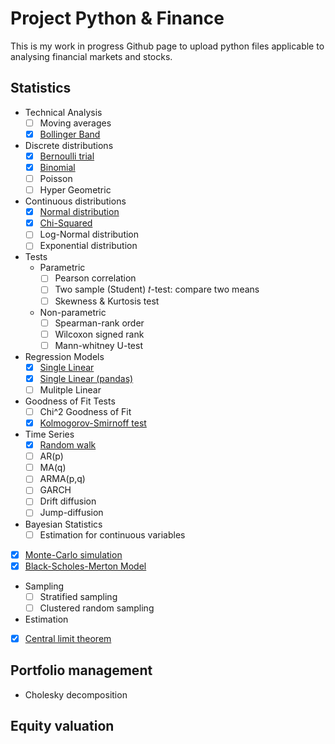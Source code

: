 # Project Python & Finance

This is my work in progress Github page to upload python files applicable to analysing financial markets and stocks.

## Statistics

- Technical Analysis
  - [ ] Moving averages
  - [X] [Bollinger Band](https://github.com/BRushmere/Finance-Models/blob/master/Bollinger_band.ipynb)
- Discrete distributions
  - [x] [Bernoulli trial](https://github.com/BRushmere/BRushmere.github.io/blob/master/Bernoulli_trial.ipynb)
  - [x] [Binomial](https://github.com/BRushmere/BRushmere.github.io/blob/master/Binomial.py)
  - [ ] Poisson
  - [ ] Hyper Geometric
- Continuous distributions
  - [x] [Normal distribution](https://github.com/BRushmere/BRushmere.github.io/blob/master/Normal_distribution.ipynb)
  - [x] [Chi-Squared](https://github.com/BRushmere/BRushmere.github.io/blob/master/ChiSquared.ipynb)
  - [ ] Log-Normal distribution
  - [ ] Exponential distribution
- Tests
  - Parametric
    - [ ] Pearson correlation
    - [ ] Two sample (Student) 𝑡-test: compare two means
    - [ ] Skewness & Kurtosis test
  - Non-parametric
    - [ ] Spearman-rank order
    - [ ] Wilcoxon signed rank
    - [ ] Mann-whitney U-test
- Regression Models
  - [x] [Single Linear](https://github.com/BRushmere/BRushmere.github.io/blob/master/Simple%20Regression%20Model.py)
  - [x] [Single Linear (pandas)](https://github.com/BRushmere/BRushmere.github.io/blob/master/LinRegression%20Pandas.py)
  - [ ] Mulitple Linear
- Goodness of Fit Tests
  - [ ] Chi^2 Goodness of Fit 
  - [x] [Kolmogorov-Smirnoff test](https://github.com/BRushmere/BRushmere.github.io/blob/master/Kolmogorov-Smirnoff%20test.py)
- Time Series
  - [x] [Random walk](https://github.com/BRushmere/BRushmere.github.io/blob/master/Random%20walk.ipynb)
  - [ ] AR(p)
  - [ ] MA(q)
  - [ ] ARMA(p,q)
  - [ ] GARCH
  - [ ] Drift diffusion
  - [ ] Jump-diffusion
- Bayesian Statistics
  - [ ] Estimation for continuous variables
- [x] [Monte-Carlo simulation](https://github.com/BRushmere/BRushmere.github.io/blob/master/MonteCarlo.ipynb)
- [x] [Black-Scholes-Merton Model](https://github.com/BRushmere/BRushmere.github.io/blob/master/BSM_call.py)
- Sampling
  - [ ] Stratified sampling
  - [ ] Clustered random sampling
- Estimation
- [x] [Central limit theorem](https://github.com/BRushmere/BRushmere.github.io/blob/master/Central%20limit%20theorem.ipynb)

## Portfolio management

- Cholesky decomposition

## Equity valuation
